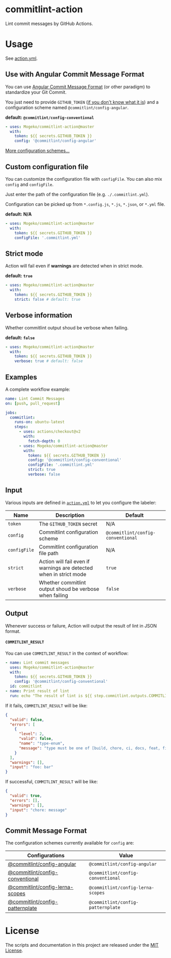 # commitlint-action

Lint commit messages by GitHub Actions.

# Usage

See [action.yml][action-yml].

## Use with Angular Commit Message Format

You can use [Angular Commit Message Format][angular-commit-message-format] (or other paradigm) to standardize your Git Commit.

You just need to provide `GITHUB_TOKEN` ([if you don't know what it is][github-token]) and a configuration scheme named `@commitlint/config-angular`.

**default: `@commitlint/config-conventional`**

```yml
- uses: Mogeko/commitlint-action@master
  with:
    token: ${{ secrets.GITHUB_TOKEN }}
    config: '@commitlint/config-angular'
```

[More configuration schemes...](#commit-message-format)

## Custom configuration file

You can customize the configuration file with `configFile`. You can also mix `config` and `configFile`.

Just enter the path of the configuration file (e.g. `./.commitlint.yml`).

Configuration can be picked up from `*.config.js`, `*.js`, `*.json`, or `*.yml` file.

**default: N/A**

```yml
- uses: Mogeko/commitlint-action@master
  with:
    token: ${{ secrets.GITHUB_TOKEN }}
    configFile: '.commitlint.yml'
```

## Strict mode

Action will fail even if **warnings** are detected when in strict mode.

**default: `true`**

```yml
- uses: Mogeko/commitlint-action@master
  with:
    token: ${{ secrets.GITHUB_TOKEN }}
    strict: false # default: true
```

## Verbose information

Whether commitlint output shoud be verbose when failing.

**default: `false`**

```yml
- uses: Mogeko/commitlint-action@master
  with:
    token: ${{ secrets.GITHUB_TOKEN }}
    verbose: true # default: false
```

## Examples

A complete workflow example:

```yml
name: Lint Commit Messages
on: [push, pull_request]

jobs:
  commitlint:
    runs-on: ubuntu-latest
    steps:
      - uses: actions/checkout@v2
        with:
          fetch-depth: 0
      - uses: Mogeko/commitlint-action@master
        with:
          token: ${{ secrets.GITHUB_TOKEN }}
          config: '@commitlint/config-conventional'
          configFile: '.commitlint.yml'
          strict: true
          verbose: false
```

## Input

Various inputs are defined in [`action.yml`][action-yml] to let you configure the labeler:

| Name         | Description                                                  | Default                           |
| ------------ | ------------------------------------------------------------ | --------------------------------- |
| `token`      | The `GITHUB_TOKEN` secret                                    | N/A                               |
| `config`     | Commitlint configuration scheme                              | `@commitlint/config-conventional` |
| `configFile` | Commitlint configuration file path                           | N/A                               |
| `strict`     | Action will fail even if warnings are detected when in strict mode | `true`                      |
| `verbose`    | Whether commitlint output shoud be verbose when failing      | `false`                           |

## Output

Whenever success or failure, Action will output the result of lint in JSON format.

#### `COMMITLINT_RESULT`

You can use `COMMITLINT_RESULT` in the context of workflow:

```yml
- name: Lint commit messages
  uses: Mogeko/commitlint-action@master
  with:
    token: ${{ secrets.GITHUB_TOKEN }}
    config: '@commitlint/config-conventional'
  id: commitlint
- name: Print result of lint
  run: echo "The result of lint is ${{ step.commitlint.outputs.COMMITLINT_RESULT }}"
```

If it fails, `COMMITLINT_RESULT` will be like:

```json
{
  "valid": false,
  "errors": [
    {
      "level": 2,
      "valid": false,
      "name": "type-enum",
      "message": "type must be one of [build, chore, ci, docs, feat, fix, perf, refactor, revert, style, test]"
    }
  ],
  "warnings": [],
  "input": "foo: bar"
}
```

If successful, `COMMITLINT_RESULT` will be like:

```json
{
  "valid": true,
  "errors": [],
  "warnings": [],
  "input": "chore: message"
}
```

## Commit Message Format

The configuration schemes currently available for `config` are:

| Configurations                                         | Value                             |
| ------------------------------------------------------ | --------------------------------- |
| [@commitlint/config-angular][config-angular]           | `@commitlint/config-angular`      |
| [@commitlint/config-conventional][config-conventional] | `@commitlint/config-conventional` |
| [@commitlint/config-lerna-scopes][config-lerna-scopes] | `@commitlint/config-lerna-scopes` |
| [@commitlint/config-patternplate][config-patternplate] | `@commitlint/config-patternplate` |

# License

The scripts and documentation in this project are released under the [MIT License][license].


[action-yml]: https://github.com/Mogeko/commitlint-action/blob/master/action.yml
[angular-commit-message-format]: https://github.com/angular/angular/blob/master/CONTRIBUTING.md#-commit-message-format
[config-angular]: https://github.com/conventional-changelog/commitlint/tree/master/%40commitlint/config-angular
[config-conventional]: https://github.com/conventional-changelog/commitlint/tree/master/%40commitlint/config-conventional
[config-lerna-scopes]: https://github.com/conventional-changelog/commitlint/tree/master/%40commitlint/config-lerna-scopes
[config-patternplate]: https://github.com/conventional-changelog/commitlint/blob/master/@commitlint/config-patternplate
[github-token]: https://docs.github.com/en/actions/reference/authentication-in-a-workflow
[license]: https://github.com/Mogeko/commitlint-action/blob/master/LICENSE
